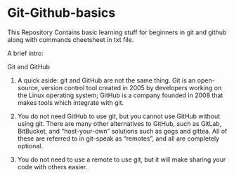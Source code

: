 # Git-Github-basics
This Repository Contains basic learning stuff for beginners in git and github along with commands cheetsheet in txt file.

A brief intro:
    
Git and GitHub

1) A quick aside: git and GitHub are not the same thing. Git is an open-source, version control tool created in 2005 by developers working on the Linux operating system; GitHub is a company founded in 2008 that makes tools which integrate with git. 

2) You do not need GitHub to use git, but you cannot use GitHub without using git. There are many other alternatives to GitHub, such as GitLab, BitBucket, and “host-your-own” solutions such as gogs and gittea. All of these are referred to in git-speak as “remotes”, and all are completely optional. 

3) You do not need to use a remote to use git, but it will make sharing your code with others easier.
